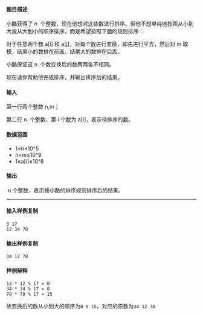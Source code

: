 #### 题目描述

小酷获得了 n  个整数，现在他想对这些数进行排序。但他不想单纯地按照从小到大或从大到小的顺序排序，而是希望按照下面的规则排序：

对于任意两个数 a[i] 和 a[j]，对每个数进行变换，即先进行平方，然后对 m 取模，结果小的数排在前面，结果大的数排在后面。

小酷保证这 n  个数变换后的数两两各不相同。

现在请你帮助他完成排序，并输出排序后的结果。

#### 输入

第一行两个整数 n,m；

第二行 n  个整数，第 i 个数为 a[i]，表示待排序的数。

#### 数据范围

-   1≤n≤10^5
-   n<m≤10^9
-   1≤a[i]≤10^8

#### 输出

 n 个整数，表示按小酷的排序规则排序后的结果。

___

#### 输入样例复制

```
3 17
12 34 78
```

#### 输出样例复制

```
34 12 78
```

#### 样例解释

```
12 * 12 % 17 = 8
34 * 34 % 17 = 0
78 * 78 % 17 = 15
```

故变换后的数从小到大的顺序为`0 8 15`，对应的原数为`34 12 78`